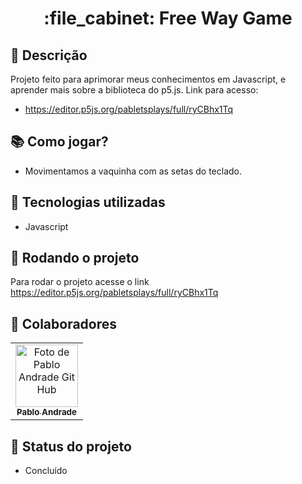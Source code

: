 <h1 align="center">:file_cabinet: Free Way Game</h1>

## :memo: Descrição
Projeto feito para aprimorar meus conhecimentos em Javascript, e aprender mais sobre a biblioteca do p5.js.
Link para acesso:
* https://editor.p5js.org/pabletsplays/full/ryCBhx1Tq

## :books: Como jogar?
* Movimentamos a vaquinha com as setas do teclado.

## :wrench: Tecnologias utilizadas
* Javascript

## :rocket: Rodando o projeto
Para rodar o projeto acesse o link https://editor.p5js.org/pabletsplays/full/ryCBhx1Tq

## :handshake: Colaboradores
<table>
  <tr>
    <td align="center">
      <a href="http://github.com/pabletsstep">
        <img src="https://avatars.githubusercontent.com/u/139282386?v=4" width="100px;" alt="Foto de Pablo Andrade Git Hub"/><br>
        <sub>
          <b>Pablo Andrade</b>
        </sub>
      </a>
    </td>
  </tr>
</table>

## :dart: Status do projeto
* Concluído
